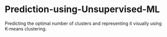 # Prediction-using-Unsupervised-ML
Predicting the optimal number of clusters and representing it visually using K-means clustering.

